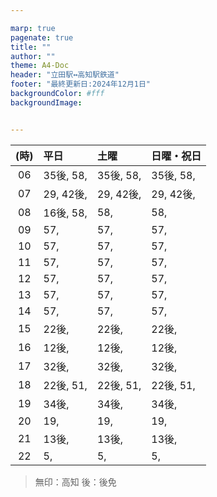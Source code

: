 ```yaml
---

marp: true
pagenate: true
title: ""
author: ""
theme: A4-Doc
header: "立田駅↔︎高知駅鉄道"
footer: "最終更新日:2024年12月1日"
backgroundColor: #fff
backgroundImage: 


---
```


| (時) | 平日     | 土曜     | 日曜・祝日 |
|:----:|:---------|:---------|:---------|
|  06  | 35後, 58,| 35後, 58,| 35後, 58,|
|  07  | 29, 42後,| 29, 42後,| 29, 42後,|
|  08  | 16後, 58,| 58,      | 58,      |
|  09  | 57,      | 57,      | 57,      |
|  10  | 57,      | 57,      | 57,      |
|  11  | 57,      | 57,      | 57,      |
|  12  | 57,      | 57,      | 57,      |
|  13  | 57,      | 57,      | 57,      |
|  14  | 57,      | 57,      | 57,      |
|  15  | 22後,    | 22後,    | 22後,    |
|  16  | 12後,    | 12後,    | 12後,    |
|  17  | 32後,    | 32後,    | 32後,    |
|  18  | 22後, 51,| 22後, 51,| 22後, 51,|
|  19  | 34後,    | 34後,    | 34後,    |
|  20  | 19,      | 19,      | 19,      |
|  21  | 13後,    | 13後,    | 13後,    |
|  22  | 5,       | 5,       | 5,       |

> 無印：高知
> 後：後免

